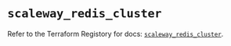 # `scaleway_redis_cluster`

Refer to the Terraform Registory for docs: [`scaleway_redis_cluster`](https://www.terraform.io/docs/providers/scaleway/r/redis_cluster).
